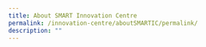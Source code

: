 ```yaml
---
title: About SMART Innovation Centre
permalink: /innovation-centre/aboutSMARTIC/permalink/
description: ""
---
```


